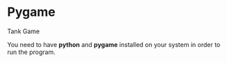 # Pygame
Tank Game

You need to have <strong>python</strong> and <strong>pygame</strong> installed on your system in order to run the program.
